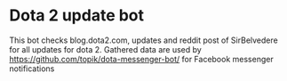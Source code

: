 # Dota 2 update bot

This bot checks blog.dota2.com, updates and reddit post of SirBelvedere for all updates for dota 2.
Gathered data are used by https://github.com/topik/dota-messenger-bot/ for Facebook messenger notifications 
